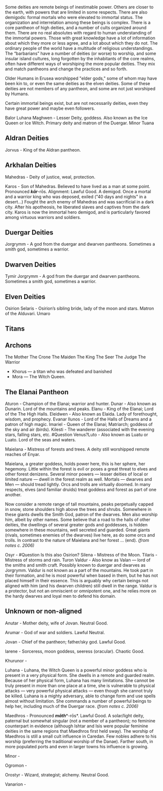 
Some deities are remote beings of inestimable power. Others are closer to the earth, with powers that are limited in some respects. There are also demigods: formal mortals who were elevated to immortal status. The organization and interrelation among these beings is complex. There is a core pantheon of high deities, and a number of cults organized around them. There are no real absolutes with regard to human understanding of the immortal powers. Those with great knowledge have a lot of information about which they more or less agree, and a lot about which they do not. The ordinary people of the world have a multitude of religious understandings. The “barbarians” have a number of deities (or worse) to worship, and some insular island cultures, long forgotten by the inhabitants of the core realms, often have different ways of worshiping the more popular deities. They mix and match pantheons and change the practices and so forth.

Older Humans in Erusea worshipped "elder gods," some of whom may have been kin to, or even the same deities as the elven deities. Some of these deities are not members of any pantheon, and some are not just worshiped by Humans.

Certain immortal beings exist, but are not necessarily deities, even they have great power and maybe even followers.

Balor
Luhana
Maghwen - Lesser Deity, goddess. Also known as the Ice Queen or Ice Witch. Primary deity and matron of the Duergar.
Minor
Tuana
## Aldran Deities

Jorvus - King of the Aldran pantheon.
## Arkhalan Deities

Mahedras - Deity of justice, weal, protection.

Karos - Son of Mahedras. Believed to have lived as a man at some point. Pronounced ***kār***-rōs. Alignment: Lawful Good. A demigod. Once a mortal and a warrior king who was deposed, exiled ("40 days and nights" in a desert...) Fought the arch enemy of Mahedras and was sacrificial in a dark city. After his apotheosis, he liberated slaves and captives from the dark city. Karos is now the immortal hero demigod, and is particularly favored among virtuous warriors and soldiers.

## Duergar Deities

Jorgrymm - A god from the duergar and dwarven pantheons. Sometimes a smith god, sometimes a warrior.
## Dwarven Deities

Tymir
Jorgrymm - A god from the duergar and dwarven pantheons. Sometimes a smith god, sometimes a warrior.
## Elven Deities

Osirion 
Selaris - Osirion’s sibling bride, lady of the moon and stars. Matron of the Alduvari.
Umaro
## Titans

## Archons

The Mother
The Crone
The Maiden
The King
The Seer
The Judge
The Warrior


- Khorus — a titan who was defeated and banished
- Mora — The Witch Queen.
## The Elanai Pantheon

Aturon - Champion of the Elanai; warrior and hunter.
Dunar - Also known as Dunarin. Lord of the mountains and peaks.
Elanu - King of the Elanai; Lord of the The High Halls.
Eleidwen - Also known as Elaida. Lady of forethought, wisdom, and prophecy.
Evanar
Ilunos - Lord of the Halls of Dreams and a patron of high magic.
Imariel - Queen of the Elanai; Matriarch; goddess of the sky and air (birds).
Kilesti - The wanderer (associated with the evening stars, falling stars, etc. #Question Venus?Luto - Also known as Luatu or Luato. Lord of the seas and waters.

Maielana - Mistress of forests and trees. A deity still worshipped remote reaches of Enyar. 

Maielana, a greater goddess, holds power here, this is her sphere, her hegemony. Little within the forest is evil or poses a great threat to elves and other forest denizens. Several minor powers — lesser deities of local or limited nature — dwell in the forest realm as well. Mortals — dwarves and Men — should tread lightly. Orcs and trolls are virtually doomed. In many respects, elves (and familiar druids) treat goddess and forest as part of one another.

Now consider a remote range of tall mountains, peaks perpetually capped in snow, stone shoulders high above the trees and shrubs. Somewhere in these giants dwells the Smith God, patron of the dwarves. Men also worship him, albeit by other names. Some believe that a road to the halls of other deities, the dwellings of several greater gods and goddesses, is hidden somewhere in these mountains, well secreted and guarded. Great giants (rivals, sometimes enemies of the dwarves) live here, as do some orcs and trolls. In contrast to the nature of Maielana and her forest ... (end). _(from notes c. 2006)_


Osyr - #Question Is this also Osirion?
Silena - Mistress of the Moon.
Tilaris - Mistress of storms and rain.
Turon
Valdur - Also know as Valan — lord of the smiths and smith craft. Possibly known to duergar and dwarves as Jorgrymm. Valdur is not known as a part of the mountains. He took part in their formation, and he is most powerful when based in them, but he has not placed himself in their essence. This is arguably why certain beings not aligned with him (and his dwarven children) still dwell in the range. Valdur is a protector, but not an omniscient or omnipotent one, and he relies more on the hardy dwarves and loyal men to defend his domain.

## Unknown or non-aligned

Anutar - Mother deity, wife of Jovan. Neutral Good.

Arumar - God of war and soldiers. Lawful Neutral.

Jovan - Chief of the pantheon; father/sky god. Lawful Good.

Iarene - Sorceress, moon goddess, seeress (oracular). Chaotic Good.

Khurunor - 

Luhana - Luhana, the Witch Queen is a powerful minor goddess who is present in a very physical form. She dwells in a remote and guarded realm. Because of her physical form, Luhana has many limitations. She cannot be truly present in more than one place at a time, she is vulnerable to physical attacks — very powerful physical attacks — even though she cannot truly be killed. Luhana is a mighty adversary, able to change form and use spells almost without limitation. She commands a number of powerful beings to help her, including much of the Duergar race. _(from notes c. 2006)_

Maedhros - Pronounced ***māth****-rōs*. Lawful Good. A solar/light deity, paternal but somewhat singular (not a member of a pantheon); no feminine counterpart in evidence (although Ishtar and Isis were popular feminine deities in the same regions that Maedhros first held sway). The worship of Maedhros is still a small cult influence in Caredan. Few nobles adhere to his worship (preferring the traditional worship of the Danae). Farther south, in more populated ports and even in larger towns his influence is growing.

Minor - 

Ogromon - 

Orostyr - Wizard, strategist; alchemy. Neutral Good.

Vanarion - 